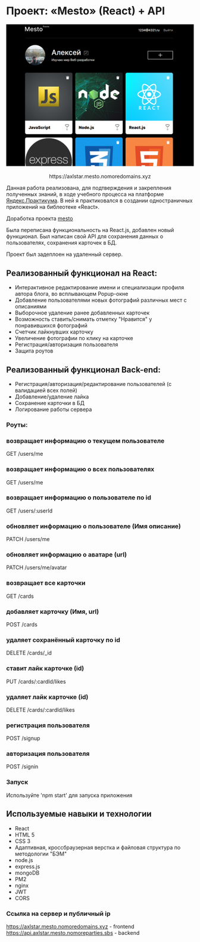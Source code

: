# Проект: «Mesto» (React) + API

<div align="center">

<a href="https://axlstar.mesto.nomoredomains.xyz"><img src="https://github.com/AxlLove/Axllove/blob/master/src/mesto.PNG" alt="Место"></a>
<div align="center">https://axlstar.mesto.nomoredomains.xyz</div>
</div>

Данная работа реализована, для подтверждения и закрепления полученных знаний, в ходе учебного процесса на платформе [Яндекс.Практикума](https://practicum.yandex.ru/ "Сервис онлайн-образования от Яндекса"). В ней я практиковался в создании одностраничных приложений на библеотеке «React».

Доработка проекта <a href="https://github.com/AxlLove/mesto">mesto</a>

Была переписана функциональность на React.js, добавлен новый функционал. Был написан свой API для сохранения данных о пользователях, сохранения карточек в БД.

Проект был задеплоен на удаленный сервер.

## **Реализованный функционал на React:**
- Интерактивное редактирование имени и специализации профиля автора блога, во всплывающем Popup-окне
- Добавление пользователями новых фотографий различных мест с описаниями
- Выборочное удаление ранее добавленных карточек
- Возможность ставить/снимать отметку "Нравится" у понравившихся фотографий
- Счетчик лайкнувших карточку
- Увеличение фотографии по клику на карточке
- Регистрация/авторизация пользователя
- Защита роутов

## **Реализованный функционал Back-end:**
- Регистрация/авторизация/редактирование пользователей (с валидацией всех полей)
- Добавление/удаление лайка 
- Сохранение карточки в БД
- Логирование работы сервера

### Роуты:

### возвращает информацию о текущем пользователе
GET /users/me

### возвращает информацию о всех пользователях
GET /users/me

### возвращает информацию о  пользователе по id
GET /users/:userId

### обновляет информацию о пользователе (Имя описание)
PATCH /users/me

### обновляет информацию о аватаре (url)
PATCH /users/me/avatar

### возвращает все карточки
GET /cards

### добавляет карточку (Имя, url)
POST /cards

### удаляет сохранённый карточку по id
DELETE /cards/_id

### ставит лайк карточке (id)
PUT /cards/:cardId/likes

### удаляет лайк карточке (id)
DELETE /cards/:cardId/likes

### регистрация пользователя
POST /signup

### авторизация пользователя
POST /signin


### Запуск

Используйте 'npm start' для запуска приложения

## Используемые навыки и технологии
* React
* HTML 5
* CSS 3
* Адаптивная, кроссбраузерная верстка и файловая структура по методологии "БЭМ"
* node.js
* express.js
* mongoDB
* PM2
* nginx
* JWT
* CORS

### Ссылка на сервер и публичный ip

https://axlstar.mesto.nomoredomains.xyz - frontend
https://api.axlstar.mesto.nomoreparties.sbs - backend

 